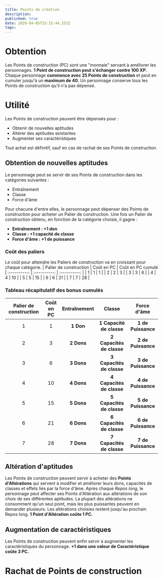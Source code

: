 ```yaml
---
title: Points de création
description: 
published: true
date: 2020-04-05T15:15:44.251Z
tags: 
---
```


# Obtention
Les Points de construction (PC) sont une "monnaie" servant à améliorer les personnages. **1 Point de construction peut s'échanger contre 100 XP.** Chaque personnage **commence avec 25 Points de construction** et peut en cumuler jusqu'à un **maximum de 40**. Un personnage conserve tous les Points de construction qu'il n'a pas dépensé.

# Utilité
Les Points de construction peuvent être dépensés pour :
 * Obtenir de nouvelles aptitudes
 * Altérer des aptitudes existantes
 * Augmenter ses caractéristiques

Tout achat est définitif, sauf en cas de rachat de ses Points de construction.
## Obtention de nouvelles aptitudes
Le personnage peut se servir de ses Points de construction dans les catégories suivantes :
* Entraînement
* Classe 
* Force d'âme

Pour chacune d'entre elles, le personnage peut dépenser des Points de construction pour acheter un Palier de construction. Une fois un Palier de construction obtenu, en fonction de la catégorie choisie, il gagne :
 * **Entraînement : +1 don**
 * **Classe : +1 capacité de classe**
 * **Force d'âme : +1 de puissance**
 
### Coût des paliers
Le coût pour atteindre les Paliers de construction va en croissant pour chaque catégorie.
| Palier de construction | Coût en PC | Coût en PC cumulé
| :----------: | :----------: | :----------: |
| 1 | 1 | 1        | 
| 2 | 2 | 3        |
| 3 | 3 | 6        |
| 4 | 4 | 10       | 
| 5 | 5 | 15       |
| 6 | 6 | 21       |
| 7 | 7 | 28       |

### Tableau récapitulatif des bonus cumulés
| Palier de construction | Coût en PC | Entraînement | Classe | Force d'âme |
| :----------: | :----------: | :----------: | :----: | :---------: |
| 1 | 1        | **1 Don** | **1 Capacité de classe** | **1 de Puissance** | 
| 2 | 3        | **2 Dons** | **2 Capacités de classe** | **2 de Puissance** | 
| 3 | 6        | **3 Dons** | **3 Capacités de classe** | **3 de Puissance** | 
| 4 | 10       | **4  Dons** | **4 Capacités de classe** | **4 de Puissance** | 
| 5 | 15       | **5 Dons** | **5 Capacités de classe** | **5 de Puissance** |
| 6 | 21       | **6 Dons** | **6 Capacités de classe** | **6 de Puissance** | 
| 7 | 28       | **7 Dons** | **7 Capacités de classe** | **7 de Puissance** | 

## Altération d'aptitudes
Les Points de construction peuvent servir à acheter des **Points d'Altérations** qui servent à modifier et améliorer leurs dons, capacités de classes et effets liés par la force d'âme. Après chaque *Repos long*, le personnage peut affecter ses Points d'Altération aux altérations de son choix de ses différentes aptitudes. La plupart des altérations ne consomment qu'un seul point, mais les plus puissantes peuvent en demander plusieurs. Les altérations choisies restent jusqu'au prochain Repos long.
**1 Point d'Altération coûte 1 PC.**

## Augmentation de caractéristiques
Les Points de construction peuvent enfin servir à augmenter les caractéristiques du personnage. **+1 dans une valeur de Caractéristique coûte 3 PC.**

# Rachat de Points de construction

